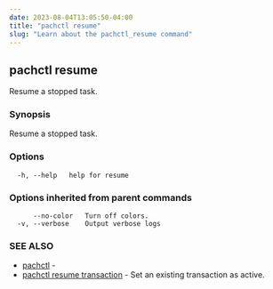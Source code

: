 ```yaml
---
date: 2023-08-04T13:05:50-04:00
title: "pachctl resume"
slug: "Learn about the pachctl_resume command"
---
```


## pachctl resume

Resume a stopped task.

### Synopsis

Resume a stopped task.

### Options

```
  -h, --help   help for resume
```

### Options inherited from parent commands

```
      --no-color   Turn off colors.
  -v, --verbose    Output verbose logs
```

### SEE ALSO

* [pachctl](/commands/pachctl/)	 - 
* [pachctl resume transaction](/commands/pachctl_resume_transaction/)	 - Set an existing transaction as active.

